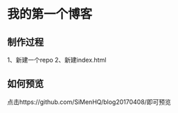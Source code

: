 # 我的第一个博客

## 制作过程

1、新建一个repo
2、新建index.html

## 如何预览
点击https://github.com/SiMenHQ/blog20170408/即可预览
